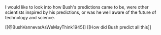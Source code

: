 I would like to look into how Bush's predictions came to be, were other scientists inspired by his predictions, or was he well aware of the future of technology and science. 

[[@BushVannevarAsWeMayThink1945]]
[[How did Bush predict all this]]